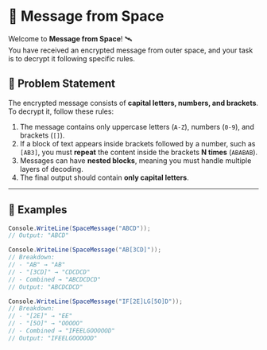 # 🚀 Message from Space

Welcome to **Message from Space**! 🛰️  
You have received an encrypted message from outer space, and your task is to decrypt it following specific rules.

## 📜 Problem Statement

The encrypted message consists of **capital letters, numbers, and brackets**. To decrypt it, follow these rules:

1. The message contains only uppercase letters (`A-Z`), numbers (`0-9`), and brackets (`[]`).
2. If a block of text appears inside brackets followed by a number, such as `[AB3]`, you must **repeat** the content inside the brackets **N times** (`ABABAB`).
3. Messages can have **nested blocks**, meaning you must handle multiple layers of decoding.
4. The final output should contain **only capital letters**.

---

## 🧩 Examples

```csharp
Console.WriteLine(SpaceMessage("ABCD"));
// Output: "ABCD"

Console.WriteLine(SpaceMessage("AB[3CD]"));
// Breakdown:
// - "AB" → "AB"
// - "[3CD]" → "CDCDCD"
// - Combined → "ABCDCDCD"
// Output: "ABCDCDCD"

Console.WriteLine(SpaceMessage("IF[2E]LG[5O]D"));
// Breakdown:
// - "[2E]" → "EE"
// - "[5O]" → "OOOOO"
// - Combined → "IFEELGOOOOOD"
// Output: "IFEELGOOOOOD"
